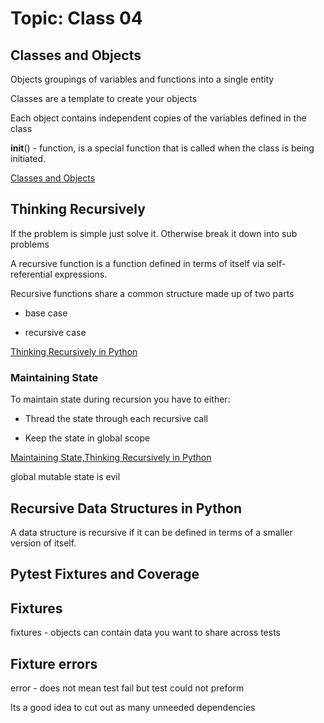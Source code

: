 # Topic: Class 04

## Classes and Objects

Objects groupings of variables and functions into a single entity

Classes are a template to create your objects

Each object contains independent copies of the variables defined in the class

__init__() -  function, is a special function that is called when the class is being initiated.

[Classes and Objects](https://www.learnpython.org/en/Classes_and_Objects)

## Thinking Recursively

If the problem is simple just solve it. Otherwise break it down into sub problems

A recursive function is a function defined in terms of itself via self-referential expressions.

Recursive functions share a common structure made up of two parts

- base case

- recursive case

[Thinking Recursively in Python](https://realpython.com/python-thinking-recursively/#dear-pythonic-santa-claus)
### Maintaining State

To maintain state during recursion you have to either:

- Thread the state through each recursive call

- Keep the state in global scope
  
[Maintaining State,Thinking Recursively in Python](https://realpython.com/python-thinking-recursively/#dear-pythonic-santa-claus)

global mutable state is evil

## Recursive Data Structures in Python

A data structure is recursive if it can be defined in terms of a smaller version of itself.

## Pytest Fixtures and Coverage

## Fixtures

fixtures - objects can contain data you want to share across tests

## Fixture errors

 error - does not mean test fail but test could not preform

 Its a good idea to cut out as many unneeded dependencies
